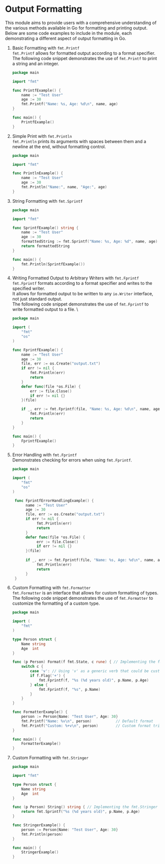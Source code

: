 # Output Formatting

This module aims to provide users with a comprehensive understanding of the various methods available in Go for formatting and printing output.
Below are some code examples to include in the module, each demonstrating a different aspect of output formatting in Go.

1. Basic Formatting with `fmt.Printf` \
   `fmt.Printf` allows for formatted output according to a format specifier. The following code snippet demonstrates the use of `fmt.Printf` to print a string and an integer.
   ```go
   package main
   
   import "fmt"
   
   func PrintfExample() {
       name := "Test User"
       age := 30
       fmt.Printf("Name: %s, Age: %d\n", name, age)
   }
   
   func main() {
       PrintfExample()
   }
   ```
2. Simple Print with `fmt.Println` \
   `fmt.Println` prints its arguments with spaces between them and a newline at the end, without formatting control.
   ```go
   package main
   
   import "fmt"
   
   func PrintlnExample() {
       name := "Test User"
       age := 30
       fmt.Println("Name:", name, "Age:", age)
   }
   ```
3. String Formatting with `fmt.Sprintf`
   ```go
   package main
   
   import "fmt"
   
   func SprintfExample() string {
       name := "Test User"
       age := 30
       formattedString := fmt.Sprintf("Name: %s, Age: %d", name, age)
       return formattedString
   }
   
   func main() {
       fmt.Println(SprintfExample())
   }
   ```
4. Writing Formatted Output to Arbitrary Writers with `fmt.Fprintf` \
   `fmt.Fprintf` formats according to a format specifier and writes to the specified writer. \
   It allows for formatted output to be written to any `io.Writer` interface, not just standard output. \
   The following code snippet demonstrates the use of `fmt.Fprintf` to write formatted output to a file. \
   ```go
   package main
   
   import (
       "fmt"
       "os"
   )
   
   func FprintfExample() {
       name := "Test User"
       age := 30
       file, err := os.Create("output.txt")
       if err != nil {
           fmt.Println(err)
           return
       }
       defer func(file *os.File) {
           err := file.Close()
           if err != nil {}
       }(file)
   
       if _, err := fmt.Fprintf(file, "Name: %s, Age: %d\n", name, age); err != nil {
           fmt.Println(err)
           return
       }
   }
   
   func main() {
       FprintfExample()
   }
   ```
5. Error Handling with `fmt.Fprintf` \
   Demonstrates checking for errors when using `fmt.Fprintf`.
   ```go
   package main
   
   import (
       "fmt"
       "os"
   )
   
    func FprintfErrorHandlingExample() {
         name := "Test User"
         age := 30
         file, err := os.Create("output.txt")
         if err != nil {
              fmt.Println(err)
              return
         }
         defer func(file *os.File) {
              err := file.Close()
              if err != nil {}
         }(file)
    
         if _, err := fmt.Fprintf(file, "Name: %s, Age: %d\n", name, age); err != nil {
              fmt.Println(err)
              return
         }
    }
   ```
6. Custom Formatting with `fmt.Formatter` \
    `fmt.Formatter` is an interface that allows for custom formatting of types. \
   The following code snippet demonstrates the use of `fmt.Formatter` to customize the formatting of a custom type.
    ```go
    package main

    import (
        "fmt"
    )

    type Person struct {
        Name string
        Age  int
    }

    func (p Person) Format(f fmt.State, c rune) { // Implementing the fmt.Formatter interface
        switch c {
            case 'v': // Using 'v' as a generic verb that could be customized further
            if f.Flag('+') {
                fmt.Fprintf(f, "%s (%d years old)", p.Name, p.Age)
            } else {
                fmt.Fprintf(f, "%s", p.Name)
            }
        }
    }

    func FormatterExample() {
        person := Person{Name: "Test User", Age: 30}
        fmt.Printf("Name: %v\n", person)           // Default format
        fmt.Printf("Custom: %+v\n", person)        // Custom format triggered by '+'
    }

    func main() {
        FormatterExample()
    }
    ```
7. Custom Formatting with `fmt.Stringer`
   ```go
   package main
   
   import "fmt"
   
   type Person struct {
       Name string
       Age  int
   }
   
   func (p Person) String() string { // Implementing the fmt.Stringer interface
       return fmt.Sprintf("%s (%d years old)", p.Name, p.Age)
   }
   
   func StringerExample() {
       person := Person{Name: "Test User", Age: 30}
       fmt.Println(person)
   }
   
   func main() {
       StringerExample()
   }
   ```
